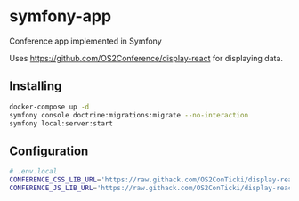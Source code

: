 # symfony-app

Conference app implemented in Symfony

Uses https://github.com/OS2Conference/display-react for displaying data.

## Installing

```sh
docker-compose up -d
symfony console doctrine:migrations:migrate --no-interaction
symfony local:server:start
```

## Configuration

```sh
# .env.local
CONFERENCE_CSS_LIB_URL='https://raw.githack.com/OS2ConTicki/display-react/feature/example-data/dist/entry.css'
CONFERENCE_JS_LIB_URL='https://raw.githack.com/OS2ConTicki/display-react/feature/example-data/dist/entry.js'
```
